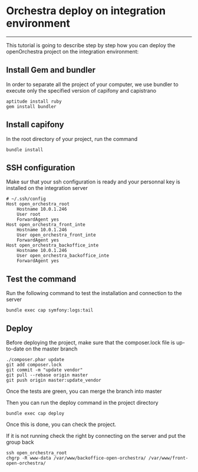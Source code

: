 # Orchestra deploy on integration environment #
--------

This tutorial is going to describe step by step how you can deploy the openOrchestra project on the integration environment:

## Install Gem and bundler
In order to separate all the project of your computer, we use bundler to execute only the specified version of capifony and capistrano

    aptitude install ruby
    gem install bundler

## Install capifony
In the root directory of your project, run the command

    bundle install

## SSH configuration
Make sur that your ssh configuration is ready and your personnal key is installed on the integration server

    # ~/.ssh/config
    Host open_orchestra_root
        Hostname 10.0.1.246
        User root
        ForwardAgent yes
    Host open_orchestra_front_inte
        Hostname 10.0.1.246
        User open_orchestra_front_inte
        ForwardAgent yes
    Host open_orchestra_backoffice_inte
        Hostname 10.0.1.246
        User open_orchestra_backoffice_inte
        ForwardAgent yes

## Test the command
Run the following command to test the installation and connection to the server

    bundle exec cap symfony:logs:tail

## Deploy
Before deploying the project, make sure that the composer.lock file is up-to-date on the master branch

    ./composer.phar update
    git add composer.lock
    git commit -m "update vendor"
    git pull --rebase origin master
    git push origin master:update_vendor

Once the tests are green, you can merge the branch into master

Then you can run the deploy command in the project directory

    bundle exec cap deploy

Once this is done, you can check the project.

If it is not running check the right by connecting on the server and put the group back

    ssh open_orchestra_root
    chgrp -R www-data /var/www/backoffice-open-orchestra/ /var/www/front-open-orchestra/
